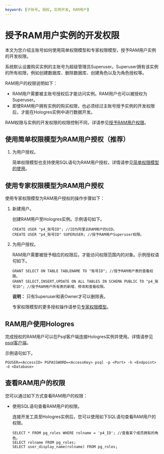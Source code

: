 ```yaml
---
keyword: [子账号, 授权, 实例开发, RAM用户]
---
```


# 授予RAM用户实例的开发权限

本文为您介绍主账号如何使用简单权限模型和专家权限模型，授予RAM用户实例的开发权限。

系统默认设置购买实例的主账号为超级管理员Superuser。Superuser拥有该实例的所有权限，例如创建数据库、删除数据库、创建角色以及为角色授权等。

RAM用户的权限说明如下：

-   RAM用户需要被主账号授权后才能访问实例。RAM用户也可以被授权为Superuser。
-   即使RAM用户拥有实例的购买权限，也必须经过主账号授予实例的开发权限后，才能在Hologres实例中进行数据开发。

RAM权限与实例的开发权限的权限控制不同，详请参见[授予RAM用户权限](/intl.zh-CN/用户授权及角色管理/授予RAM用户权限.md)。

## 使用简单权限模型为RAM用户授权（推荐）

1.  为用户授权。

    简单权限模型也支持使用SQL语句为RAM用户授权，详情请参见[简单权限模型的使用](/intl.zh-CN/用户授权及角色管理/Hologres权限模型/简单权限模型/简单权限模型的使用.md)。


## 使用专家权限模型为RAM用户授权

使用专家权限模型为RAM用户授权的操作步骤如下：

1.  新建用户。

    创建RAM用户至Hologres实例。示例语句如下。

    ```
    CREATE USER "p4_账号ID"; //ID为阿里云RAM用户的UID。
    CREATE USER "p4_账号ID" SUPERUSER; //授予RAM用户Superuser权限。
    ```

2.  为用户授权。

    RAM用户需要被授予相应的权限后，才能访问权限范围内的对象。示例授权语句如下。

    ```
    GRANT SELECT ON TABLE TABLENAME TO "账号ID"; //授予RAM用户表的查看权限。
    GRANT SELECT,INSERT,UPDATE ON ALL TABLES IN SCHEMA PUBLIC TO "p4_账号ID"; //授予RAM用户所有表的新增、修改和查看权限。
    ```

    **说明：** 只有Superuser和表Owner才可以删除表。

    专家权限模型的更多授权操作请参见[专家权限模型](/intl.zh-CN/用户授权及角色管理/Hologres权限模型/专家权限模型.md)。


## RAM用户使用Hologres

完成授权的RAM用户可以在Psql客户端连接Hologres实例并使用。详情请参见[psql客户端](/intl.zh-CN/连接开发工具/psql客户端.md)。

示例语句如下。

```
PGUSER=<AccessID> PGPASSWORD=<AccessKey> psql -p <Port> -h <Endpoint> -d <Database>
```

## 查看RAM用户的权限

您可以通过如下方式查看RAM用户的权限：

-   使用SQL语句查看RAM用户的权限。

    连接开发工具至Hologres实例后，您可以使用如下SQL语句查看RAM用户的权限。

    ```
    SELECT * FROM pg_roles WHERE rolname = 'p4_ID'; //查看某个成员拥有的角色。
    SELECT rolname FROM pg_roles;
    SELECT user_display_name(rolname) FROM pg_roles;
    ```


